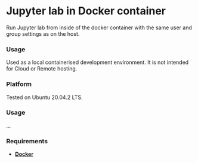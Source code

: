 # Jupyter lab in Docker container

Run Jupyter lab from inside of the docker container with the same user and group settings as on the host.

### Usage

Used as a local containerised development environment. It is not intended for Cloud or Remote hosting.


### Platform

Tested on Ubuntu 20.04.2 LTS. 


### Usage

...

### Requirements

* **[Docker](https://docs.docker.com/engine/install/ubuntu/)**


